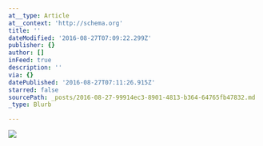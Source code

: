 ```yaml
---
at__type: Article
at__context: 'http://schema.org'
title: ''
dateModified: '2016-08-27T07:09:22.299Z'
publisher: {}
author: []
inFeed: true
description: ''
via: {}
datePublished: '2016-08-27T07:11:26.915Z'
starred: false
sourcePath: _posts/2016-08-27-99914ec3-8901-4813-b364-64765fb47832.md
_type: Blurb

---
```

![](https://the-grid-user-content.s3-us-west-2.amazonaws.com/daba07dd-c93d-46df-9f04-8f5b746d8665.jpg)